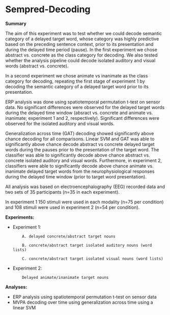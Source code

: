 # Sempred-Decoding

__Summary__

The aim of this experiment was to test whether we could decode semantic category of a delayed target word, whose category was highly predictive based on the preceding sentence context, prior to its presentation and during the delayed time period (pause). In the first experiment we chose abstract vs. concrete as the class category for decoding. We also tested whether the analysis pipeline could decode isolated auditory and visual words (abstract vs. concrete).

In a second experiment we chose animate vs inanimate as the class category for decoding, repeating the first stage of experiment 1 by decoding the semantic category of a delayed target word prior to its presentation.

ERP analysis was done using spatiotemporal permutation t-test on sensor data. No significant differences were observed for the delayed target words during the delayed time window (absract vs. concrete and animate vs. inanimate; experiment 1 and 2, respectively). Significant differences were observed for the isolated auditory and visual words.

Generalization across time (GAT) decoding showed significantly above chance decoding for all comparisons. Linear SVM and GAT was able to significantly above chance decode abstract vs concrete delayed target words during the pauses prior to the presentation of the target word. The classifier was able to significantly decode above chance abstract vs. concrete isolated auditory and visual words.  Furthermore, in experiment 2, classifiers were able to significantly decode above chance animate vs. inanimate delayed target words from the neurophysiological responses during the delayed time window (prior to target word presentation).

All analysis was based on electroencephalography (EEG) recorded data and two sets of 35 participants (n=35 in each experiment).

In experiment 1 150 stimuli were used in each modality (n=75 per condition) and 108 stimuli were used in experiment 2 (n=54 per condition).

__Experiments:__
- Experiment 1: 
          
          A. delayed concrete/abstract target nouns
          
          B. concrete/abstract target isolated auditory nouns (word lists)
          
          C. concrete/abstract target isolated visual nouns (word lists)
          
- Experiment 2:

          Delayed animate/inanimate target nouns 

__Analyses:__
- ERP analysis using spatiotemporal permutation t-test on sensor data
- MVPA decoding over time using generalization across time using a linear SVM
